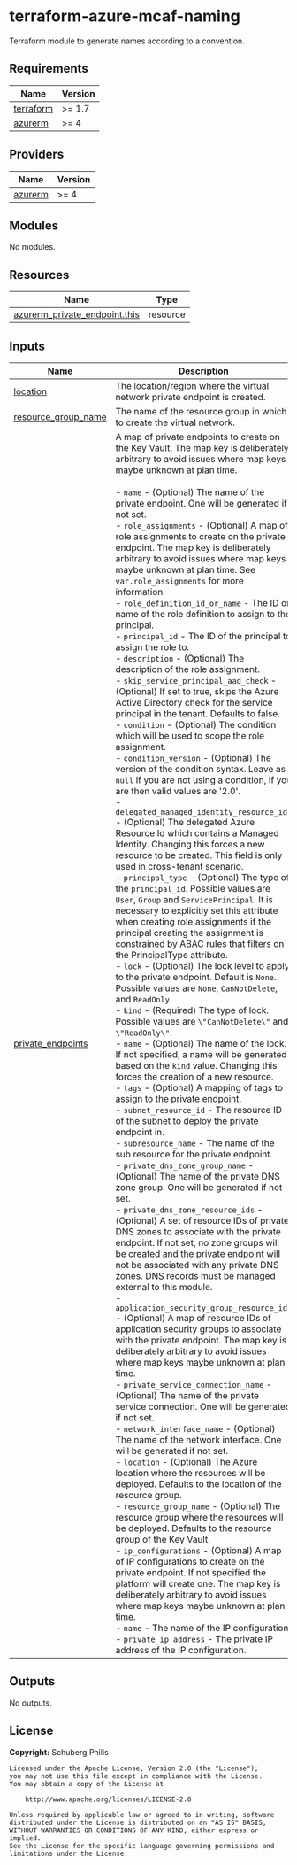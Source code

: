 # terraform-azure-mcaf-naming
Terraform module to generate names according to a convention.

<!-- BEGIN_TF_DOCS -->
## Requirements

| Name | Version |
|------|---------|
| <a name="requirement_terraform"></a> [terraform](#requirement\_terraform) | >= 1.7 |
| <a name="requirement_azurerm"></a> [azurerm](#requirement\_azurerm) | >= 4 |

## Providers

| Name | Version |
|------|---------|
| <a name="provider_azurerm"></a> [azurerm](#provider\_azurerm) | >= 4 |

## Modules

No modules.

## Resources

| Name | Type |
|------|------|
| [azurerm_private_endpoint.this](https://registry.terraform.io/providers/hashicorp/azurerm/latest/docs/resources/private_endpoint) | resource |

## Inputs

| Name | Description | Type | Default | Required |
|------|-------------|------|---------|:--------:|
| <a name="input_location"></a> [location](#input\_location) | The location/region where the virtual network private endpoint is created. | `string` | n/a | yes |
| <a name="input_resource_group_name"></a> [resource\_group\_name](#input\_resource\_group\_name) | The name of the resource group in which to create the virtual network. | `string` | n/a | yes |
| <a name="input_private_endpoints"></a> [private\_endpoints](#input\_private\_endpoints) | A map of private endpoints to create on the Key Vault. The map key is deliberately arbitrary to avoid issues where map keys maybe unknown at plan time.<br><br>- `name` - (Optional) The name of the private endpoint. One will be generated if not set.<br>- `role_assignments` - (Optional) A map of role assignments to create on the private endpoint. The map key is deliberately arbitrary to avoid issues where map keys maybe unknown at plan time. See `var.role_assignments` for more information.<br>  - `role_definition_id_or_name` - The ID or name of the role definition to assign to the principal.<br>  - `principal_id` - The ID of the principal to assign the role to.<br>  - `description` - (Optional) The description of the role assignment.<br>  - `skip_service_principal_aad_check` - (Optional) If set to true, skips the Azure Active Directory check for the service principal in the tenant. Defaults to false.<br>  - `condition` - (Optional) The condition which will be used to scope the role assignment.<br>  - `condition_version` - (Optional) The version of the condition syntax. Leave as `null` if you are not using a condition, if you are then valid values are '2.0'.<br>  - `delegated_managed_identity_resource_id` - (Optional) The delegated Azure Resource Id which contains a Managed Identity. Changing this forces a new resource to be created. This field is only used in cross-tenant scenario.<br>  - `principal_type` - (Optional) The type of the `principal_id`. Possible values are `User`, `Group` and `ServicePrincipal`. It is necessary to explicitly set this attribute when creating role assignments if the principal creating the assignment is constrained by ABAC rules that filters on the PrincipalType attribute.<br>- `lock` - (Optional) The lock level to apply to the private endpoint. Default is `None`. Possible values are `None`, `CanNotDelete`, and `ReadOnly`.<br>  - `kind` - (Required) The type of lock. Possible values are `\"CanNotDelete\"` and `\"ReadOnly\"`.<br>  - `name` - (Optional) The name of the lock. If not specified, a name will be generated based on the `kind` value. Changing this forces the creation of a new resource.<br>- `tags` - (Optional) A mapping of tags to assign to the private endpoint.<br>- `subnet_resource_id` - The resource ID of the subnet to deploy the private endpoint in.<br>- `subresource_name` - The name of the sub resource for the private endpoint.<br>- `private_dns_zone_group_name` - (Optional) The name of the private DNS zone group. One will be generated if not set.<br>- `private_dns_zone_resource_ids` - (Optional) A set of resource IDs of private DNS zones to associate with the private endpoint. If not set, no zone groups will be created and the private endpoint will not be associated with any private DNS zones. DNS records must be managed external to this module.<br>- `application_security_group_resource_ids` - (Optional) A map of resource IDs of application security groups to associate with the private endpoint. The map key is deliberately arbitrary to avoid issues where map keys maybe unknown at plan time.<br>- `private_service_connection_name` - (Optional) The name of the private service connection. One will be generated if not set.<br>- `network_interface_name` - (Optional) The name of the network interface. One will be generated if not set.<br>- `location` - (Optional) The Azure location where the resources will be deployed. Defaults to the location of the resource group.<br>- `resource_group_name` - (Optional) The resource group where the resources will be deployed. Defaults to the resource group of the Key Vault.<br>- `ip_configurations` - (Optional) A map of IP configurations to create on the private endpoint. If not specified the platform will create one. The map key is deliberately arbitrary to avoid issues where map keys maybe unknown at plan time.<br>  - `name` - The name of the IP configuration.<br>  - `private_ip_address` - The private IP address of the IP configuration. | <pre>map(object({<br>    name = optional(string, null)<br>    role_assignments = optional(map(object({<br>      role_definition_id_or_name             = string<br>      principal_id                           = string<br>      description                            = optional(string, null)<br>      skip_service_principal_aad_check       = optional(bool, false)<br>      condition                              = optional(string, null)<br>      condition_version                      = optional(string, null)<br>      delegated_managed_identity_resource_id = optional(string, null)<br>      principal_type                         = optional(string, null)<br>    })), {})<br>    lock = optional(object({<br>      kind = string<br>      name = optional(string, null)<br>    }), null)<br>    tags                                    = optional(map(string), null)<br>    subnet_resource_id                      = string<br>    subresource_name                        = string # NOTE: `subresource_name` can be excluded if the resource does not support multiple sub resource types (e.g. storage account supports blob, queue, etc)<br>    private_connection_resource_id          = string<br>    private_dns_zone_group_name             = optional(string, "default")<br>    private_dns_zone_resource_ids           = optional(set(string), [])<br>    application_security_group_associations = optional(map(string), {})<br>    private_service_connection_name         = optional(string, null)<br>    network_interface_name                  = optional(string, null)<br>    location                                = optional(string, null)<br>    resource_group_name                     = optional(string, null)<br>    ip_configurations = optional(map(object({<br>      name               = string<br>      private_ip_address = string<br>    })), {})<br>  }))</pre> | `{}` | no |

## Outputs

No outputs.
<!-- END_TF_DOCS -->

## License

**Copyright:** Schuberg Philis

```text
Licensed under the Apache License, Version 2.0 (the "License");
you may not use this file except in compliance with the License.
You may obtain a copy of the License at

    http://www.apache.org/licenses/LICENSE-2.0

Unless required by applicable law or agreed to in writing, software
distributed under the License is distributed on an "AS IS" BASIS,
WITHOUT WARRANTIES OR CONDITIONS OF ANY KIND, either express or implied.
See the License for the specific language governing permissions and
limitations under the License.
```
